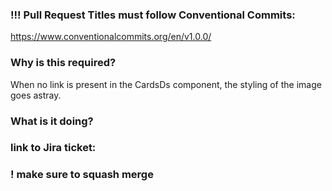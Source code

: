 ### !!! Pull Request Titles must follow Conventional Commits:
https://www.conventionalcommits.org/en/v1.0.0/

### Why is this required?
When no link is present in the CardsDs component, the styling of the image goes astray.


### What is it doing?


### link to Jira ticket:


### ! make sure to squash merge

